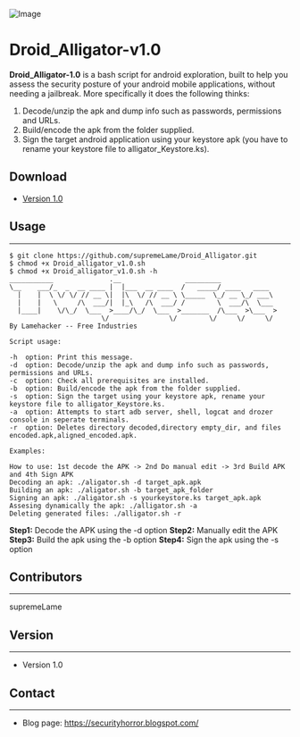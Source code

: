 ![Image](https://d1yjjnpx0p53s8.cloudfront.net/daligator_converted-01.png "icon")

Droid_Alligator-v1.0
======
**Droid_Alligator-1.0** is a bash script for android exploration, built to help you assess the security posture of your android mobile applications, without needing a jailbreak. More specifically it does the following thinks:

1. Decode/unzip the apk and dump info such as passwords,  permissions and URLs.
2. Build/encode the apk from the folder supplied.
3. Sign the target android application using your keystore apk (you have to rename your keystore file to alligator_Keystore.ks).

## Download
* [Version 1.0](https://github.com/supremeLame/Droid_Alligator.git)

## Usage
---
```
$ git clone https://github.com/supremeLame/Droid_Alligator.git
$ chmod +x Droid_alligator_v1.0.sh
$ chmod +x Droid_alligator_v1.0.sh -h
___________              .__                _________              
\__    ___/_  _  __ ____ |  |___  __ ____  /   _____/ ____   ____  
  |    |  \ \/ \/ // __ \|  |\  \/ // __ \ \_____  \_/ __ \_/ ___\ 
  |    |   \     /\  ___/|  |_\   /\  ___/ /        \  ___/\  \___ 
  |____|    \/\_/  \___  >____/\_/  \___  >_______  /\___  >\___  >
                       \/               \/        \/     \/     \/ 
By Lamehacker -- Free Industries

Script usage:

-h  option: Print this message.
-d  option: Decode/unzip the apk and dump info such as passwords,  permissions and URLs.
-c  option: Check all prerequisites are installed.
-b  option: Build/encode the apk from the folder supplied.
-s  option: Sign the target using your keystore apk, rename your keystore file to alligator_Keystore.ks.
-a  option: Attempts to start adb server, shell, logcat and drozer console in seperate terminals.
-r  option: Deletes directory decoded,directory empty_dir, and files encoded.apk,aligned_encoded.apk.

Examples:

How to use: 1st decode the APK -> 2nd Do manual edit -> 3rd Build APK and 4th Sign APK
Decoding an apk: ./aligator.sh -d target_apk.apk
Building an apk: ./aligator.sh -b target_apk_folder
Signing an apk: ./aligator.sh -s yourkeystore.ks target_apk.apk
Assesing dynamically the apk: ./alligator.sh -a
Deleting generated files: ./alligator.sh -r
```
**Step1:** Decode the APK using the -d option
**Step2:** Manually edit the APK
**Step3:** Build the apk using the -b option
**Step4:** Sign the apk using the -s option

## Contributors
---
supremeLame

## Version 
---

* Version 1.0

## Contact
---

* Blog page: https://securityhorror.blogspot.com/
